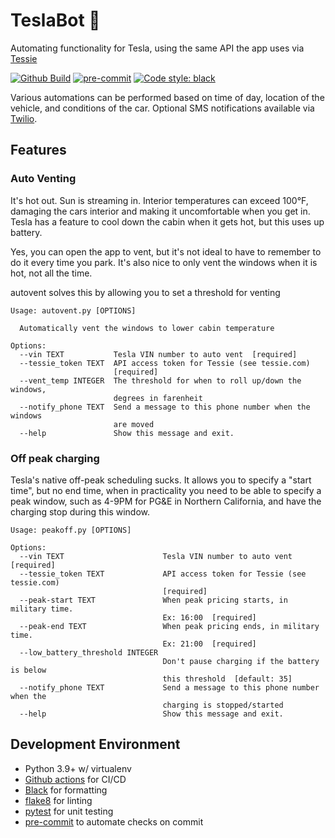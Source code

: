 # TeslaBot 🤖

Automating functionality for Tesla, using the same API the app uses via [Tessie](https://tessie.com/)

[![Github Build](https://github.com/gorillamania/teslabot/actions/workflows/build.yml/badge.svg)](https://github.com/gorillamania/teslabot/actions?query=build)
[![pre-commit](https://img.shields.io/badge/pre--commit-enabled-brightgreen?logo=pre-commit&logoColor=white)](https://github.com/pre-commit/pre-commit)
[![Code style: black](https://img.shields.io/badge/code%20style-black-000000.svg)](https://github.com/ambv/black)

Various automations can be performed based on time of day, location of the vehicle, and conditions of the car. Optional SMS notifications available via [Twilio](https://www.twilio.com/).

## Features

### Auto Venting
It's hot out. Sun is streaming in. Interior temperatures can exceed 100°F, damaging the cars interior and making it uncomfortable when you get in. Tesla has a feature to cool down the cabin when it gets hot, but this uses up battery.

Yes, you can open the app to vent, but it's not ideal to have to remember to do it every time you park. It's also nice to only vent the windows when it is hot, not all the time.

autovent solves this by allowing you to set a threshold for venting

```
Usage: autovent.py [OPTIONS]

  Automatically vent the windows to lower cabin temperature

Options:
  --vin TEXT           Tesla VIN number to auto vent  [required]
  --tessie_token TEXT  API access token for Tessie (see tessie.com)
                       [required]
  --vent_temp INTEGER  The threshold for when to roll up/down the windows,
                       degrees in farenheit
  --notify_phone TEXT  Send a message to this phone number when the windows
                       are moved
  --help               Show this message and exit.
```

### Off peak charging

Tesla's native off-peak scheduling sucks. It allows you to specify a "start time", but no end time, when in practicality you need to be able to specify a peak window, such as 4-9PM for PG&E in Northern California, and have the charging stop during this window.


```
Usage: peakoff.py [OPTIONS]

Options:
  --vin TEXT                      Tesla VIN number to auto vent  [required]
  --tessie_token TEXT             API access token for Tessie (see tessie.com)
                                  [required]
  --peak-start TEXT               When peak pricing starts, in military time.
                                  Ex: 16:00  [required]
  --peak-end TEXT                 When peak pricing ends, in military time.
                                  Ex: 21:00  [required]
  --low_battery_threshold INTEGER
                                  Don't pause charging if the battery is below
                                  this threshold  [default: 35]
  --notify_phone TEXT             Send a message to this phone number when the
                                  charging is stopped/started
  --help                          Show this message and exit.
```


## Development Environment

* Python 3.9+ w/ virtualenv
* [Github actions](https://github.com/features/actions) for CI/CD
* [Black](https://black.readthedocs.io/en/stable/) for formatting
* [flake8](https://flake8.pycqa.org/en/latest/) for linting
* [pytest](https://docs.pytest.org/en/7.1.x/) for unit testing
* [pre-commit](https://pre-commit.com/) to automate checks on commit

